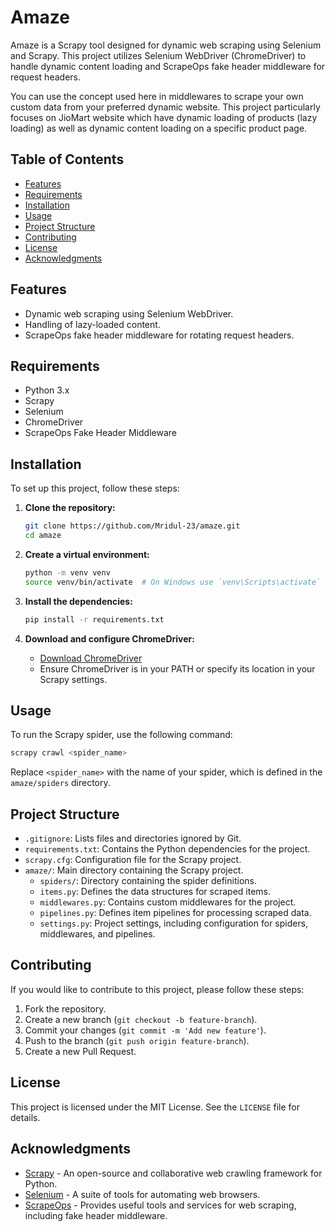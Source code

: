 # Amaze

Amaze is a Scrapy tool designed for dynamic web scraping using Selenium and Scrapy. This project utilizes Selenium WebDriver (ChromeDriver) to handle dynamic content loading and ScrapeOps fake header middleware for request headers.

You can use the concept used here in middlewares to scrape your own custom data from your preferred dynamic website. This project particularly focuses on JioMart website which have dynamic loading of products (lazy loading) as well as dynamic content loading on a specific product page.

## Table of Contents
- [Features](#features)
- [Requirements](#requirements)
- [Installation](#installation)
- [Usage](#usage)
- [Project Structure](#project-structure)
- [Contributing](#contributing)
- [License](#license)
- [Acknowledgments](#acknowledgments)

## Features
- Dynamic web scraping using Selenium WebDriver.
- Handling of lazy-loaded content.
- ScrapeOps fake header middleware for rotating request headers.

## Requirements
- Python 3.x
- Scrapy
- Selenium
- ChromeDriver
- ScrapeOps Fake Header Middleware

## Installation

To set up this project, follow these steps:

1. **Clone the repository:**
   ```sh
   git clone https://github.com/Mridul-23/amaze.git
   cd amaze
   ```

2. **Create a virtual environment:**
   ```sh
   python -m venv venv
   source venv/bin/activate  # On Windows use `venv\Scripts\activate`
   ```

3. **Install the dependencies:**
   ```sh
   pip install -r requirements.txt
   ```

4. **Download and configure ChromeDriver:**
   - [Download ChromeDriver](https://sites.google.com/a/chromium.org/chromedriver/downloads)
   - Ensure ChromeDriver is in your PATH or specify its location in your Scrapy settings.

## Usage

To run the Scrapy spider, use the following command:

```sh
scrapy crawl <spider_name>
```

Replace `<spider_name>` with the name of your spider, which is defined in the `amaze/spiders` directory.

## Project Structure

- `.gitignore`: Lists files and directories ignored by Git.
- `requirements.txt`: Contains the Python dependencies for the project.
- `scrapy.cfg`: Configuration file for the Scrapy project.
- `amaze/`: Main directory containing the Scrapy project.
  - `spiders/`: Directory containing the spider definitions.
  - `items.py`: Defines the data structures for scraped items.
  - `middlewares.py`: Contains custom middlewares for the project.
  - `pipelines.py`: Defines item pipelines for processing scraped data.
  - `settings.py`: Project settings, including configuration for spiders, middlewares, and pipelines.

## Contributing

If you would like to contribute to this project, please follow these steps:

1. Fork the repository.
2. Create a new branch (`git checkout -b feature-branch`).
3. Commit your changes (`git commit -m 'Add new feature'`).
4. Push to the branch (`git push origin feature-branch`).
5. Create a new Pull Request.

## License

This project is licensed under the MIT License. See the `LICENSE` file for details.

## Acknowledgments

- [Scrapy](https://scrapy.org/) - An open-source and collaborative web crawling framework for Python.
- [Selenium](https://www.selenium.dev/) - A suite of tools for automating web browsers.
- [ScrapeOps](https://scrapeops.io/) - Provides useful tools and services for web scraping, including fake header middleware.
